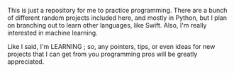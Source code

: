This is just a repository for me to practice programming.  There are a bunch of different random projects included here, and mostly in Python, but I plan on branching out to learn other languages, like Swift.  Also, I'm really interested in machine learning.


Like I said, I'm LEARNING	; so, any pointers, tips, or even ideas for new projects that I can get from you programming pros will be greatly appreciated.